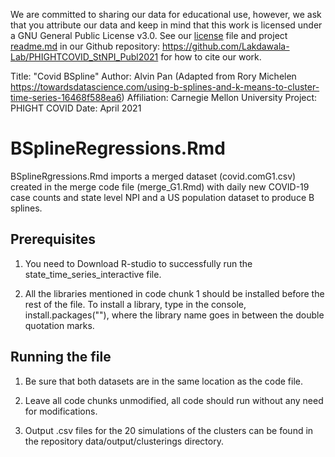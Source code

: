 We are committed to sharing our data for educational use, however, we ask that you attribute our data and keep in mind that this work is licensed under a GNU General Public License v3.0. See our [license](https://github.com/Lakdawala-Lab/PHIGHTCOVID_StNPI_Publ2021/blob/main/LICENSE) file and project [readme.md](https://github.com/Lakdawala-Lab/PHIGHTCOVID_StNPI_Publ2021/blob/main/README.md) in our Github repository: https://github.com/Lakdawala-Lab/PHIGHTCOVID_StNPI_Publ2021 for how to cite our work. 

Title: "Covid BSpline"
Author: Alvin Pan (Adapted from Rory Michelen https://towardsdatascience.com/using-b-splines-and-k-means-to-cluster-time-series-16468f588ea6)
Affiliation: Carnegie Mellon University
Project: PHIGHT COVID
Date: April 2021

# BSplineRegressions.Rmd 

BSplineRgressions.Rmd imports a merged dataset (covid.comG1.csv) created in the merge code file (merge_G1.Rmd) with daily new COVID-19 case counts and state level NPI and a US population dataset to produce B splines.


## Prerequisites

1. You need to Download R-studio to successfully run the state_time_series_interactive file.

2. All the libraries mentioned in code chunk 1 should be installed before the rest of the file.
To install a library, type in the console, install.packages(""), where the library name goes
in between the double quotation marks.


## Running the file

1. Be sure that both datasets are in the same location as the code file.

2. Leave all code chunks unmodified, all code should run without any need for modifications. 

3. Output .csv files for the 20 simulations of the clusters can be found in the repository data/output/clusterings directory. 
